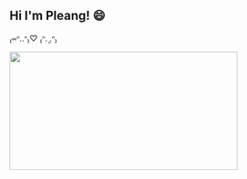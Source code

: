 ## Hi I'm Pleang! 😄

₍⑅ᐢ..ᐢ₎♡  ₍ᐢ.  ̯.ᐢ₎

<!-- [![Top Langs](https://github-readme-stats.vercel.app/api/top-langs/?username=anuraghazra&layout=compact)](https://github.com/anuraghazra/github-readme-stats)
 -->
<div align="center">
  <img align="left" src="https://i.pinimg.com/originals/d2/c0/a7/d2c0a74ad6a2530de22751bf414b3939.gif" align="left" width="400px" height="208.5px">
<!-- 🔭 I’m currently working on ...
🌱 I’m currently learning ...
👯 I’m looking to collaborate on ...
🤔 I’m looking for help with ...
💬 Ask me about ...
📫 How to reach me: ...
😄 Pronouns: ...
⚡ Fun fact: ... -->


<!-- <div align="center">
  <img align="left" src="https://media.tenor.com/w5a0WVW1GbsAAAAd/nijika-bocchi-the-rock.gif" align="left" width="400px" height="208.5px">

  <p align="right"> <img src="https://komarev.com/ghpvc/?username=xeff09&label=Profile%20views&color=0e75b6&style=flat" alt="xeff09" /> </p>
  <br>

  <p align="center">
    <a href="https://www.cprogramming.com/" target="_blank" rel="noreferrer">
      <img src="https://raw.githubusercontent.com/devicons/devicon/master/icons/c/c-original.svg" alt="c" width="40" height="40"/> 
    </a> 
    <a href="https://www.w3schools.com/css/" target="_blank" rel="noreferrer"> 
      <img src="https://raw.githubusercontent.com/devicons/devicon/master/icons/css3/css3-original-wordmark.svg" alt="css3" width="40" height="40"/> 
    </a> 
    <a href="https://www.w3.org/html/" target="_blank" rel="noreferrer"> 
      <img src="https://raw.githubusercontent.com/devicons/devicon/master/icons/html5/html5-original-wordmark.svg" alt="html5" width="40" height="40"/> 
    </a> 
    <a href="https://developer.mozilla.org/en-US/docs/Web/JavaScript" target="_blank" rel="noreferrer"> 
      <img src="https://raw.githubusercontent.com/devicons/devicon/master/icons/javascript/javascript-original.svg" alt="javascript" width="40" height="40"/> 
    </a> 
    <a href="https://www.python.org" target="_blank" rel="noreferrer"> 
      <img src="https://raw.githubusercontent.com/devicons/devicon/master/icons/python/python-original.svg" alt="python" width="40" height="40"/> 
    </a> 
  </p>
  
  <p align="center">
    <a href="https://www.instagram.com/pp_u.nn/?next=%2F" target="_blank"><img src="https://img.shields.io/badge/pp_u.nn%20-%23f24f1d.svg?&style=for-the-badge&logo=Instagram&logoColor=white"/></a> 
    <a href="https://github.com/XEFF09" target="_blank"><img src="https://img.shields.io/badge/PpUn,9229%20-%237289DA.svg?&style=for-the-badge&logo=discord&logoColor=white"/></a>
  </p>
  
</div>

<br><br>

***

<table>
  <tr>
    <td align="center"><a href="https://github.com/XEFF09">< PROFILE</a></td>
    <td align="center"><a href="https://github.com/XEFF09/XEFF09/blob/main/README.md">README ></a></td>
  </tr>
  <tr>
    <td colspan="2"><img align="center" width="100%" src="https://discord-readme-badge.vercel.app/api?id=361059716891148298"><br></td>
  </tr>
</td>
  <tr>
    <th rowspan="3"><br><img align="center" width="100%" src="https://github-readme-stats.vercel.app/api?username=xeff09&show_icons=true&locale=en&theme=dark&show_icons=true"></th>
  </tr>
  <tr>
    <td align="center"><img width="100%" src="https://spotify-github-profile.vercel.app/api/view?uid=21naz3bxynvq33kljs6f3ytpy&cover_image=true&theme=natemoo-re&show_offline=true&background_color=121212&bar_color_cover=true&bar_color=53b14f"></td>
  </tr>
  <tr>
    <td colspan="2" align="center">
      <img align="center" width="95%" src="https://spotify-recently-played-readme.vercel.app/api?user=21naz3bxynvq33kljs6f3ytpy&count=1" alt=""></img>
    </td>
  </tr>
  <tr><th colspan="2"><img width="100%" src="https://media1.giphy.com/media/PFX8qCMjpF53bTjxLR/giphy.gif?cid=790b7611b6cb764415af623ed5d479a01edb08bc460ab7f3&rid=giphy.gif&ct=g"></th></tr>
</table>

## MORE (WIP)

___

<details> <summary> section 01 </summary>

</details>
    
<details> <summary> section 02 </summary>
  
</details> -->





 










 




